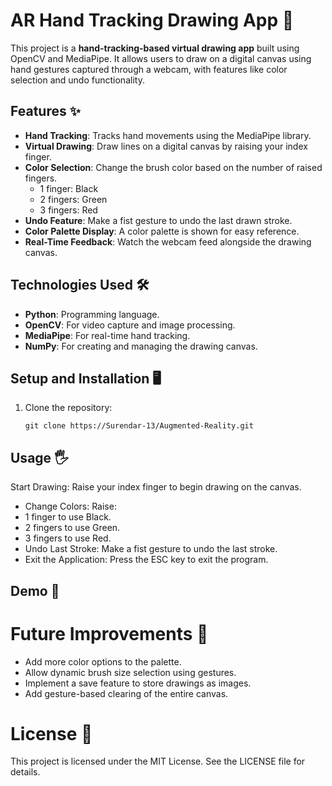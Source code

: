 # AR Hand Tracking Drawing App 🎨

This project is a **hand-tracking-based virtual drawing app** built using OpenCV and MediaPipe. It allows users to draw on a digital canvas using hand gestures captured through a webcam, with features like color selection and undo functionality.

## Features ✨

- **Hand Tracking**: Tracks hand movements using the MediaPipe library.
- **Virtual Drawing**: Draw lines on a digital canvas by raising your index finger.
- **Color Selection**: Change the brush color based on the number of raised fingers.
  - 1 finger: Black
  - 2 fingers: Green
  - 3 fingers: Red
- **Undo Feature**: Make a fist gesture to undo the last drawn stroke.
- **Color Palette Display**: A color palette is shown for easy reference.
- **Real-Time Feedback**: Watch the webcam feed alongside the drawing canvas.

## Technologies Used 🛠️

- **Python**: Programming language.
- **OpenCV**: For video capture and image processing.
- **MediaPipe**: For real-time hand tracking.
- **NumPy**: For creating and managing the drawing canvas.

## Setup and Installation 🖥️

1. Clone the repository:
   ```
   git clone https://Surendar-13/Augmented-Reality.git
## Usage 🖐️
Start Drawing: Raise your index finger to begin drawing on the canvas.
- Change Colors: Raise:
- 1 finger to use Black.
- 2 fingers to use Green.
- 3 fingers to use Red.
- Undo Last Stroke: Make a fist gesture to undo the last stroke.
- Exit the Application: Press the ESC key to exit the program.

## Demo 🎥

# Future Improvements 🚀
- Add more color options to the palette.
- Allow dynamic brush size selection using gestures.
- Implement a save feature to store drawings as images.
- Add gesture-based clearing of the entire canvas.
# License 📄
This project is licensed under the MIT License. See the LICENSE file for details.
